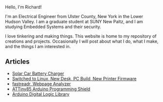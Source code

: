 Hello, I'm Richard!

I'm an Electrical Engineer from Ulster County, New York in the Lower Hudson Valley. I am a graduate student at SUNY New Paltz, and I am studying Embedded Systems and their security.

I love tinkering and making things. This website is home to my repository of creations and projects. Occasionally I will post about what I do, what I make, and the things I am interested in.

## Articles
- [Solar Car Battery Charger](solar_car_charger.html)
- [Switched to Linux, New Desk, PC Build, New Printer Firmware](linux_desk_firmware_pcbuild.html)
- [fastreadr, Webpage Analyzer](fastreadr.html)
- [ATTiny85 Arduino Programming Shield](tiny85_shield.html)
- [Arduino Digital Logic Library](arduino_digital_logic_lib.html)
